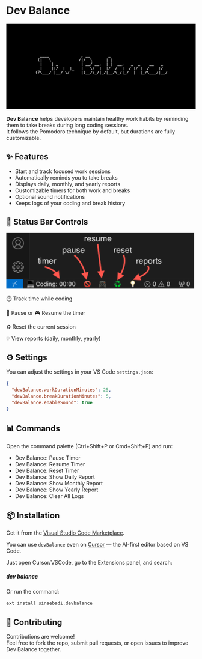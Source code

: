 # Dev Balance
![Screenshot](assets/screenshot.png)

**Dev Balance** helps developers maintain healthy work habits by reminding them to take breaks during long coding sessions.  
It follows the Pomodoro technique by default, but durations are fully customizable.

## ✨ Features

- Start and track focused work sessions
- Automatically reminds you to take breaks
- Displays daily, monthly, and yearly reports
- Customizable timers for both work and breaks
- Optional sound notifications
- Keeps logs of your coding and break history

## 🧭 Status Bar Controls

<img src="assets/screenshot2.png" alt="Status Bar Controls" width="500" />


⏱️ Track time while coding

🚫 Pause or 🎮 Resume the timer

♻️ Reset the current session

💡 View reports (daily, monthly, yearly)


## ⚙️ Settings

You can adjust the settings in your VS Code `settings.json`:

```json
{
  "devBalance.workDurationMinutes": 25,
  "devBalance.breakDurationMinutes": 5,
  "devBalance.enableSound": true
}
```

## 📊 Commands
Open the command palette (Ctrl+Shift+P or Cmd+Shift+P) and run:

- Dev Balance: Pause Timer
- Dev Balance: Resume Timer
- Dev Balance: Reset Timer
- Dev Balance: Show Daily Report
- Dev Balance: Show Monthly Report
- Dev Balance: Show Yearly Report
- Dev Balance: Clear All Logs


## 📦 Installation
Get it from the [Visual Studio Code Marketplace](https://marketplace.visualstudio.com/items?itemName=sinaebadi.dev-balance).


You can use `devBalance` even on [Cursor](https://www.cursor.sh/) — the AI-first editor based on VS Code.

Just open Cursor/VSCode, go to the Extensions panel, and search: 
##### dev balance
Or run the command:
```bash
ext install sinaebadi.devbalance
```


## 🤝 Contributing

Contributions are welcome!  
Feel free to fork the repo, submit pull requests, or open issues to improve Dev Balance together.
